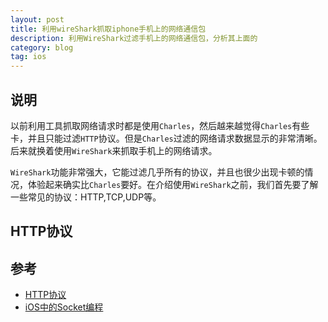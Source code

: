 ```yaml
---
layout: post
title: 利用wireShark抓取iphone手机上的网络通信包
description: 利用WireShark过滤手机上的网络通信包，分析其上面的
category: blog
tag: ios
---
```

## 说明

以前利用工具抓取网络请求时都是使用`Charles`，然后越来越觉得`Charles`有些卡，并且只能过滤`HTTP`协议。但是`Charles`过滤的网络请求数据显示的非常清晰。 后来就换着使用`WireShark`来抓取手机上的网络请求。

`WireShark`功能非常强大，它能过滤几乎所有的协议，并且也很少出现卡顿的情况，体验起来确实比`Charles`要好。在介绍使用`WireShark`之前，我们首先要了解一些常见的协议：HTTP,TCP,UDP等。


## HTTP协议



## 参考
* [HTTP协议](https://hit-alibaba.github.io/interview/basic/network/HTTP.html)
* [iOS中的Socket编程](https://juejin.im/post/5958e81ef265da6c2d2c5f7f)
